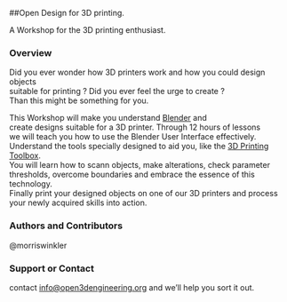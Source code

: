 ##Open Design for 3D printing.

A Workshop for the 3D printing enthusiast.  

### Overview

Did you ever wonder how 3D printers work and how you could design objects   
suitable for printing ? Did you ever feel the urge to create ?    
Than this might be something for you.

This Workshop will make you understand [Blender](http://blender.org) and   
create designs suitable for a 3D printer. Through 12 hours of lessons   
we will teach you how to use the Blender User Interface effectively.   
Understand the tools specially designed to aid you, like the [3D Printing Toolbox](http://wiki.blender.org/index.php/Extensions:2.6/Py/Scripts/Modeling/PrintToolbox).  
You will learn how to scann objects, make alterations, check parameter  
thresholds, overcome boundaries and embrace the essence of this technology.  
Finally print your designed objects on one of our 3D printers and process   
your newly acquired skills into action.   


### Authors and Contributors
@morriswinkler

### Support or Contact
contact info@open3dengineering.org and we’ll help you sort it out.